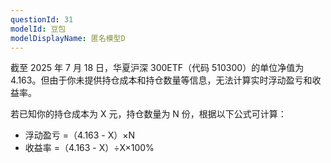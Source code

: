 ```yaml
---
questionId: 31
modelId: 豆包
modelDisplayName: 匿名模型D
---
```

截至 2025 年 7 月 18 日，华夏沪深 300ETF（代码 510300）的单位净值为 4.163。但由于你未提供持仓成本和持仓数量等信息，无法计算实时浮动盈亏和收益率。

  

若已知你的持仓成本为 X 元，持仓数量为 N 份，根据以下公式可计算：

  

- 浮动盈亏 =（4.163 - X）×N
- 收益率 =（4.163 - X）÷X×100%